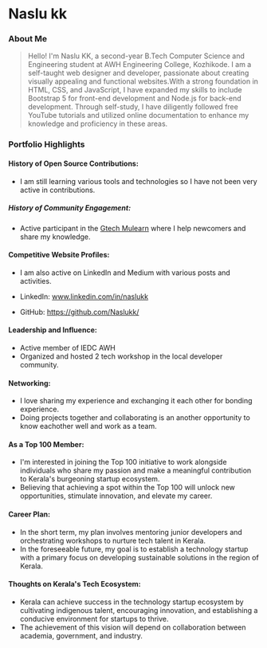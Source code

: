 # Naslu kk

### About Me

> Hello! I'm Naslu KK, a second-year B.Tech Computer Science and Engineering student at AWH Engineering College, Kozhikode. I am a self-taught web designer and developer, passionate about creating visually appealing and functional websites.With a strong foundation in HTML, CSS, and JavaScript, I have expanded my skills to include Bootstrap 5 for front-end development and Node.js for back-end development. Through self-study, I have diligently followed free YouTube tutorials and utilized online documentation to enhance my knowledge and proficiency in these areas.


### Portfolio Highlights

#### History of Open Source Contributions:

- I am still learning various tools and technologies so I have not been very active in contributions.

##### History of Community Engagement:

- Active participant in the [Gtech Mulearn](https://discord.gg/tech-community) where I help newcomers and share my knowledge.

#### Competitive Website Profiles:

- I am also active on LinkedIn and Medium with various posts and activities.

- LinkedIn: www.linkedin.com/in/naslukk

- GitHub: https://github.com/Naslukk/

#### Leadership and Influence:

- Active member of IEDC AWH
- Organized and hosted 2 tech workshop in the local developer community.

#### Networking:

- I love sharing my experience and exchanging it each other for bonding experience.
- Doing projects together and collaborating is an another opportunity to know eachother well and work as a team.

#### As a Top 100 Member:

- I'm interested in joining the Top 100 initiative to work alongside individuals who share my passion and make a meaningful contribution to Kerala's burgeoning startup ecosystem.
- Believing that achieving a spot within the Top 100 will unlock new opportunities, stimulate innovation, and elevate my career.

#### Career Plan:

- In the short term, my plan involves mentoring junior developers and orchestrating workshops to nurture tech talent in Kerala.
- In the foreseeable future, my goal is to establish a technology startup with a primary focus on developing sustainable solutions in the region of Kerala.


#### Thoughts on Kerala's Tech Ecosystem:

- Kerala can achieve success in the technology startup ecosystem by cultivating indigenous talent, encouraging innovation, and establishing a conducive environment for startups to thrive.
- The achievement of this vision will depend on collaboration between academia, government, and industry.




